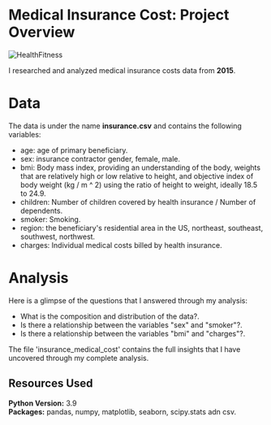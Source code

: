 # Medical Insurance Cost: Project Overview

![HealthFitness](https://user-images.githubusercontent.com/114705723/222254587-7520f2cc-8af7-43fc-84a3-5fb91b92a27e.png)

I researched and analyzed medical insurance costs data from **2015**.

# Data
The data is under the name **insurance.csv** and contains the following variables:
* age: age of primary beneficiary.
* sex: insurance contractor gender, female, male.
* bmi: Body mass index, providing an understanding of the body, weights that are relatively high or low relative to height, and objective index of body weight (kg / m ^ 2) using the ratio of height to weight, ideally 18.5 to 24.9.
* children: Number of children covered by health insurance / Number of dependents.
* smoker: Smoking.
* region: the beneficiary's residential area in the US, northeast, southeast, southwest, northwest.
* charges: Individual medical costs billed by health insurance.

# Analysis
Here is a glimpse of the questions that I answered through my analysis:
* What is the composition and distribution of the data?.
* Is there a relationship between the variables "sex" and "smoker"?.
* Is there a relationship between the variables "bmi" and "charges"?.

The file 'insurance_medical_cost' contains the full insights that I have uncovered through my complete analysis.

## Resources Used
**Python Version:** 3.9  
**Packages:** pandas, numpy, matplotlib, seaborn, scipy.stats adn csv.
